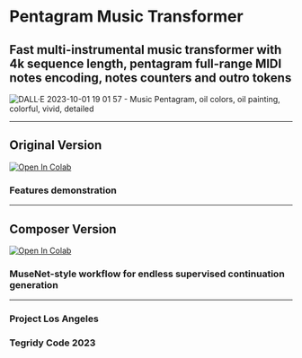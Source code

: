 # Pentagram Music Transformer
## Fast multi-instrumental music transformer with 4k sequence length, pentagram full-range MIDI notes encoding, notes counters and outro tokens

![DALL·E 2023-10-01 19 01 57 - Music Pentagram, oil colors, oil painting, colorful, vivid, detailed](https://github.com/asigalov61/Pentagram-Music-Transformer/assets/56325539/4fde4dcf-38df-4bf1-af63-d330d432bed3)

***

## Original Version

[![Open In Colab][colab-badge]][colab-notebook2]

[colab-notebook2]: <https://colab.research.google.com/github/asigalov61/Pentagram-Music-Transformer/blob/main/Pentagram_Music_Transformer.ipynb>
[colab-badge]: <https://colab.research.google.com/assets/colab-badge.svg>

### Features demonstration

***

## Composer Version

[![Open In Colab][colab-badge]][colab-notebook3]

[colab-notebook3]: <https://colab.research.google.com/github/asigalov61/Pentagram-Music-Transformer/blob/main/Pentagram_Music_Transformer_Composer.ipynb>
[colab-badge]: <https://colab.research.google.com/assets/colab-badge.svg>

### MuseNet-style workflow for endless supervised continuation generation

***

### Project Los Angeles
### Tegridy Code 2023
